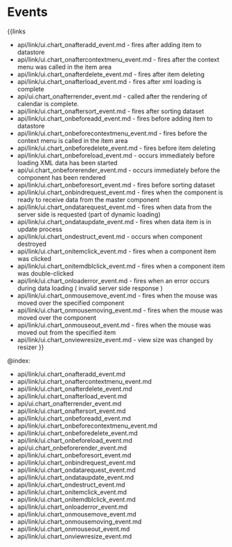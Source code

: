 
Events
=======

{{links
- api/link/ui.chart_onafteradd_event.md - fires after adding item to datastore
- api/link/ui.chart_onaftercontextmenu_event.md - fires after the context menu was called in the item area
- api/link/ui.chart_onafterdelete_event.md - fires after item deleting
- api/link/ui.chart_onafterload_event.md - fires after xml loading is complete
- api/ui.chart_onafterrender_event.md - called after the rendering of calendar is complete.
- api/link/ui.chart_onaftersort_event.md - fires after sorting dataset
- api/link/ui.chart_onbeforeadd_event.md - fires before adding item to datastore
- api/link/ui.chart_onbeforecontextmenu_event.md - fires before the context menu is called in the item area
- api/link/ui.chart_onbeforedelete_event.md - fires before item deleting
- api/link/ui.chart_onbeforeload_event.md - occurs immediately before loading XML data has been started
- api/ui.chart_onbeforerender_event.md - occurs immediately before the component has been rendered
- api/link/ui.chart_onbeforesort_event.md - fires before sorting dataset
- api/link/ui.chart_onbindrequest_event.md - fires when the component is ready to receive data from the master component
- api/link/ui.chart_ondatarequest_event.md - fires when data from the server side is requested (part of dynamic loading)
- api/link/ui.chart_ondataupdate_event.md - fires when data item is in update process
- api/link/ui.chart_ondestruct_event.md - occurs when component destroyed
- api/link/ui.chart_onitemclick_event.md - fires when a component item was clicked
- api/link/ui.chart_onitemdblclick_event.md - fires when a component item was double-clicked
- api/link/ui.chart_onloaderror_event.md - fires when an error occurs during data loading ( invalid server side response )
- api/link/ui.chart_onmousemove_event.md - fires when the mouse was moved over the specified component
- api/link/ui.chart_onmousemoving_event.md - fires when the mouse was moved over the component
- api/link/ui.chart_onmouseout_event.md - fires when the mouse was moved out from the specified item
- api/link/ui.chart_onviewresize_event.md - view size was changed by resizer
}}

@index:
- api/link/ui.chart_onafteradd_event.md
- api/link/ui.chart_onaftercontextmenu_event.md
- api/link/ui.chart_onafterdelete_event.md
- api/link/ui.chart_onafterload_event.md
- api/ui.chart_onafterrender_event.md
- api/link/ui.chart_onaftersort_event.md
- api/link/ui.chart_onbeforeadd_event.md
- api/link/ui.chart_onbeforecontextmenu_event.md
- api/link/ui.chart_onbeforedelete_event.md
- api/link/ui.chart_onbeforeload_event.md
- api/ui.chart_onbeforerender_event.md
- api/link/ui.chart_onbeforesort_event.md
- api/link/ui.chart_onbindrequest_event.md
- api/link/ui.chart_ondatarequest_event.md
- api/link/ui.chart_ondataupdate_event.md
- api/link/ui.chart_ondestruct_event.md
- api/link/ui.chart_onitemclick_event.md
- api/link/ui.chart_onitemdblclick_event.md
- api/link/ui.chart_onloaderror_event.md
- api/link/ui.chart_onmousemove_event.md
- api/link/ui.chart_onmousemoving_event.md
- api/link/ui.chart_onmouseout_event.md
- api/link/ui.chart_onviewresize_event.md



